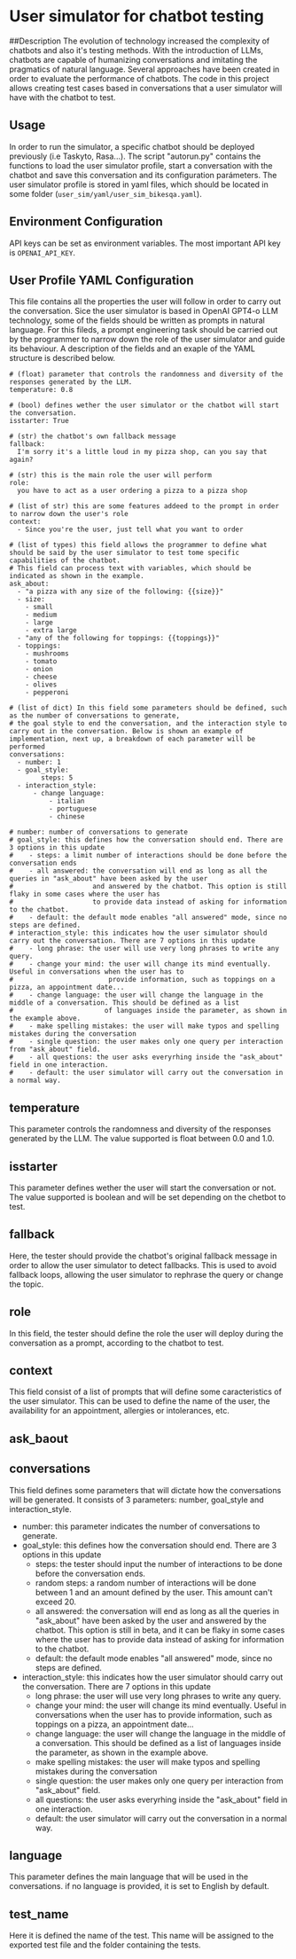 # User simulator for chatbot testing

##Description
The evolution of technology increased the complexity of chatbots and also it's testing methods. With the introduction of LLMs, chatbots are capable of humanizing
conversations and imitating the pragmatics of natural language. Several approaches have been created in order to evaluate the
performance of chatbots. The code in this project allows creating test cases based in conversations that a user simulator will have
with the chatbot to test.

## Usage

In order to run the simulator, a specific chatbot should be deployed previously (i.e Taskyto, Rasa...). 
The script "autorun.py" contains the functions to load the user simulator profile, start a conversation with the chatbot 
and save this conversation and its configuration parámeters. The user simulator profile is stored in yaml files,
which should be located in some folder (`user_sim/yaml/user_sim_bikesqa.yaml`).

## Environment Configuration

API keys can be set as environment variables.
The most important API key is `OPENAI_API_KEY`.

## User Profile YAML Configuration

This file contains all the properties the user will follow in order to carry out the conversation. Sice the user simulator is
based in OpenAI GPT4-o LLM technology, some of the fields should be written as prompts in natural language. For this fileds, a 
prompt engineering task should be carried out by the programmer to narrow down the role of the user simulator and guide its
behaviour. A description of the fields and an exaple of the YAML structure is described below.

```
# (float) parameter that controls the randomness and diversity of the responses generated by the LLM.
temperature: 0.8                      

# (bool) defines wether the user simulator or the chatbot will start the conversation.
isstarter: True                       

# (str) the chatbot's own fallback message
fallback:
  I'm sorry it's a little loud in my pizza shop, can you say that again?

# (str) this is the main role the user will perform
role:                                 
  you have to act as a user ordering a pizza to a pizza shop

# (list of str) this are some features addeed to the prompt in order to narrow down the user's role
context:                              
  - Since you're the user, just tell what you want to order

# (list of types) this field allows the programmer to define what should be said by the user simulator to test tome specific capabilities of the chatbot.
# This field can process text with variables, which should be indicated as shown in the example.
ask_about:
  - "a pizza with any size of the following: {{size}}"
  - size:
    - small
    - medium
    - large
    - extra large
  - "any of the following for toppings: {{toppings}}"
  - toppings:
    - mushrooms
    - tomato
    - onion
    - cheese
    - olives
    - pepperoni

# (list of dict) In this field some parameters should be defined, such as the number of conversations to generate,
# the goal style to end the conversation, and the interaction style to carry out in the conversation. Below is shown an example of implementation, next up, a breakdown of each parameter will be performed
conversations:
  - number: 1
  - goal_style:
        steps: 5
  - interaction_style:
      - change language:
          - italian
          - portuguese
          - chinese

# number: number of conversations to generate
# goal_style: this defines how the conversation should end. There are 3 options in this update
#    - steps: a limit number of interactions should be done before the conversation ends
#    - all answered: the conversation will end as long as all the queries in "ask_about" have been asked by the user
#                    and answered by the chatbot. This option is still flaky in some cases where the user has
#                    to provide data instead of asking for information to the chatbot.
#    - default: the default mode enables "all answered" mode, since no steps are defined.
# interaction_style: this indicates how the user simulator should carry out the conversation. There are 7 options in this update
#    - long phrase: the user will use very long phrases to write any query.
#    - change your mind: the user will change its mind eventually. Useful in conversations when the user has to
#                        provide information, such as toppings on a pizza, an appointment date...
#    - change language: the user will change the language in the middle of a conversation. This should be defined as a list
#                       of languages inside the parameter, as shown in the example above.
#    - make spelling mistakes: the user will make typos and spelling mistakes during the conversation
#    - single question: the user makes only one query per interaction from "ask_about" field.
#    - all questions: the user asks everyrhing inside the "ask_about" field in one interaction.
#    - default: the user simulator will carry out the conversation in a normal way.
```

## temperature

  This parameter controls the randomness and diversity of the responses generated by the LLM. The value supported is float between 0.0 and 1.0.

## isstarter

  This parameter defines wether the user will start the conversation or not. The value supported is boolean and will be set depending on the chetbot to test.

## fallback

  Here, the tester should provide the chatbot's original fallback message in order to allow the user simulator to detect fallbacks. This is used to avoid fallback loops, allowing the user simulator to rephrase the query or change the topic.

## role

  In this field, the tester should define the role the user will deploy during the conversation as a prompt, according to the chatbot to test. 

## context

  This field consist of a list of prompts that will define some caracteristics of the user simulator. This can be used to define the name of the user, the availability for an appointment, allergies or intolerances, etc.

## ask_baout



## conversations

  This field defines some parameters that will dictate how the conversations will be generated. It consists of 3 parameters: number, goal_style and interaction_style.

- number: this parameter indicates the number of conversations to generate.
- goal_style: this defines how the conversation should end. There are 3 options in this update
  - steps: the tester should input the number of interactions to be done before the conversation ends.
  - random steps: a random number of interactions will be done between 1 and an amount defined by the user. This amount can't exceed 20.
  - all answered: the conversation will end as long as all the queries in "ask_about" have been asked by the user and answered by the chatbot. This option is still in beta, and it can be flaky in some cases where the user has to provide data instead of asking for information to the chatbot.
  - default: the default mode enables "all answered" mode, since no steps are defined.
- interaction_style: this indicates how the user simulator should carry out the conversation. There are 7 options in this update
  - long phrase: the user will use very long phrases to write any query.
  - change your mind: the user will change its mind eventually. Useful in conversations when the user has to
                      provide information, such as toppings on a pizza, an appointment date...
  - change language: the user will change the language in the middle of a conversation. This should be defined as a list
                     of languages inside the parameter, as shown in the example above.
  - make spelling mistakes: the user will make typos and spelling mistakes during the conversation
  - single question: the user makes only one query per interaction from "ask_about" field.
  - all questions: the user asks everyrhing inside the "ask_about" field in one interaction.
  - default: the user simulator will carry out the conversation in a normal way.

## language

This parameter defines the main language that will be used in the conversations. if no language is provided, it is set to English by default.

## test_name

Here it is defined the name of the test. This name will be assigned to the exported test file and the folder containing the tests.
